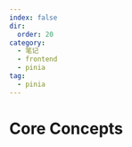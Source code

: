 ```yaml
---
index: false
dir:
  order: 20
category:
  - 笔记
  - frontend
  - pinia
tag:
  - pinia
---
```


# Core Concepts

<Catalog />
